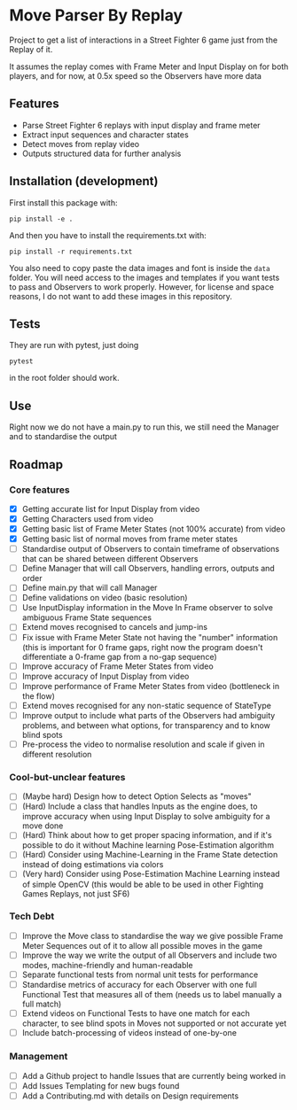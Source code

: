 # Move Parser By Replay

Project to get a list of interactions in a Street Fighter 6 game just from the Replay of it.

It assumes the replay comes with Frame Meter and Input Display on for both players, and for now, at 0.5x speed so the
Observers have more data

## Features

- Parse Street Fighter 6 replays with input display and frame meter
- Extract input sequences and character states
- Detect moves from replay video
- Outputs structured data for further analysis

## Installation (development)

First install this package with:

``pip install -e .``

And then you have to install the requirements.txt with:

``pip install -r requirements.txt``

You also need to copy paste the data images and font is inside the `data` folder.
You will need access to the images and templates if you want tests to pass and Observers to work properly.
However, for license and space reasons, I do not want to add these images in this repository.

## Tests

They are run with pytest, just doing

```
pytest
```

in the root folder should work.

## Use

Right now we do not have a main.py to run this, we still need the Manager and to standardise the output

## Roadmap

### Core features

- [X] Getting accurate list for Input Display from video
- [X] Getting Characters used from video
- [X] Getting basic list of Frame Meter States (not 100% accurate) from video
- [X] Getting basic list of normal moves from frame meter states
- [ ] Standardise output of Observers to contain timeframe of observations that can be shared between different
  Observers
- [ ] Define Manager that will call Observers, handling errors, outputs and order
- [ ] Define main.py that will call Manager
- [ ] Define validations on video (basic resolution)
- [ ] Use InputDisplay information in the Move In Frame observer to solve ambiguous Frame State sequences
- [ ] Extend moves recognised to cancels and jump-ins
- [ ] Fix issue with Frame Meter State not having the "number" information (this is important for 0 frame gaps, right
  now the program doesn't differentiate a 0-frame gap from a no-gap sequence)
- [ ] Improve accuracy of Frame Meter States from video
- [ ] Improve accuracy of Input Display from video
- [ ] Improve performance of Frame Meter States from video (bottleneck in the flow)
- [ ] Extend moves recognised for any non-static sequence of StateType
- [ ] Improve output to include what parts of the Observers had ambiguity problems, and between what options, for
  transparency and to know blind spots
- [ ] Pre-process the video to normalise resolution and scale if given in different resolution

### Cool-but-unclear features

- [ ] (Maybe hard) Design how to detect Option Selects as "moves"
- [ ] (Hard) Include a class that handles Inputs as the engine does, to improve accuracy when using Input Display to
  solve ambiguity for a move done
- [ ] (Hard) Think about how to get proper spacing information, and if it's possible to do it without Machine learning
  Pose-Estimation algorithm
- [ ] (Hard) Consider using Machine-Learning in the Frame State detection instead of doing estimations via colors
- [ ] (Very hard) Consider using Pose-Estimation Machine Learning instead of simple OpenCV (this would be able to be
  used in other Fighting Games Replays, not just SF6)

### Tech Debt

- [ ] Improve the Move class to standardise the way we give possible Frame Meter Sequences out of it to allow all
  possible moves in the game
- [ ] Improve the way we write the output of all Observers and include two modes, machine-friendly and human-readable
- [ ] Separate functional tests from normal unit tests for performance
- [ ] Standardise metrics of accuracy for each Observer with one full Functional Test that measures all of them (needs
  us to label manually a full match)
- [ ] Extend videos on Functional Tests to have one match for each character, to see blind spots in Moves not supported
  or not accurate yet
- [ ] Include batch-processing of videos instead of one-by-one

### Management

- [ ] Add a Github project to handle Issues that are currently being worked in
- [ ] Add Issues Templating for new bugs found
- [ ] Add a Contributing.md with details on Design requirements